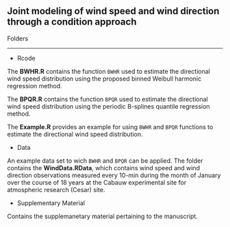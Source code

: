 ## Joint modeling of wind speed and wind direction through a condition approach
Folders
_______
* Rcode

The **BWHR.R** contains the function `BWHR` used to estimate the directional wind speed distribution using the proposed binned Weibull harmonic regression method.

The **BPQR.R** contains the function `BPQR` used to estimate the directional wind speed distribution using the periodic B-splines quantile regression method.

The **Example.R** provides an example for using `BWHR` and `BPQR` functions to estimate the directional wind speed distribution.

* Data

An example data set to wich `BWHR` and `BPQR` can be applied. The folder contains the **WindData.RData**, which contains wind speed and wind direction observations measured every 10-min during the month of January over the course of 18 years at the Cabauw experimental site for atmospheric research (Cesar) site. 

* Supplementary Material

Contains the supplemanetary material pertaining to the manuscript.
